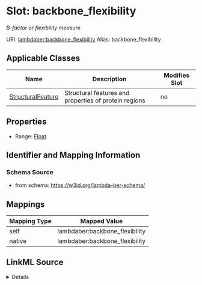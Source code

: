 

# Slot: backbone_flexibility 


_B-factor or flexibility measure_





URI: [lambdaber:backbone_flexibility](https://w3id.org/lambda-ber-schema/backbone_flexibility)
Alias: backbone_flexibility

<!-- no inheritance hierarchy -->





## Applicable Classes

| Name | Description | Modifies Slot |
| --- | --- | --- |
| [StructuralFeature](StructuralFeature.md) | Structural features and properties of protein regions |  no  |






## Properties

* Range: [Float](Float.md)




## Identifier and Mapping Information






### Schema Source


* from schema: https://w3id.org/lambda-ber-schema/




## Mappings

| Mapping Type | Mapped Value |
| ---  | ---  |
| self | lambdaber:backbone_flexibility |
| native | lambdaber:backbone_flexibility |




## LinkML Source

<details>
```yaml
name: backbone_flexibility
description: B-factor or flexibility measure
from_schema: https://w3id.org/lambda-ber-schema/
rank: 1000
alias: backbone_flexibility
owner: StructuralFeature
domain_of:
- StructuralFeature
range: float

```
</details>